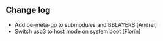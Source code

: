 Change log
-----------

* Add oe-meta-go to submodules and BBLAYERS [Andrei]
* Switch usb3 to host mode on system boot [Florin]

